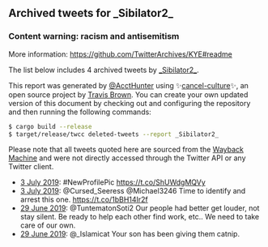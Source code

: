 ## Archived tweets for \_Sibilator2\_
### Content warning: racism and antisemitism
More information: https://github.com/TwitterArchives/KYE#readme

The list below includes 4 archived tweets by
[\_Sibilator2\_](https://twitter.com/_Sibilator2_).




This report was generated by [@AcctHunter](https://twitter.com/accthunter) using ✨[cancel-culture](https://github.com/travisbrown/cancel-culture)✨,
an open source project by [Travis Brown](https://twitter.com/travisbrown). You can create your own
updated version of this document by checking out and configuring the repository and then running
the following commands:

```bash
$ cargo build --release
$ target/release/twcc deleted-tweets --report _Sibilator2_
```

Please note that all tweets quoted here are sourced from the
[Wayback Machine](https://web.archive.org) and were not directly accessed through the Twitter API or
any Twitter client.



* [ 3 July 2019](https://web.archive.org/web/20190703140506/https://twitter.com/_Sibilator2_/status/1146419599669452800): #NewProfilePic https://t.co/ShUWdgMQVy
* [ 3 July 2019](https://web.archive.org/web/20190703121143/https://twitter.com/_Sibilator2_/status/1146391065802530816): @Cursed_Seeress @Michael3246 Time to identify and arrest this one. https://t.co/1bBH14Ir2f
* [29 June 2019](https://web.archive.org/web/20190629074415/https://twitter.com/_Sibilator2_/status/1144874204145172481): @TuntematonSoti2 Our people had better get louder, not stay silent. Be ready to help each other find work, etc.. We need to take care of our own.
* [29 June 2019](https://web.archive.org/web/20190629065900/https://twitter.com/_Sibilator2_/status/1144862816635162626): @_Islamicat Your son has been giving them catnip.
